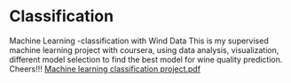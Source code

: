 # Classification
Machine Learning -classification with Wind Data
This is my supervised machine learning project with coursera, using data analysis, visualization, different model selection to find the best model for wine quality prediction.
Cheers!!!
[Machine learning classification project.pdf](https://github.com/Sourceprog/Classification/files/6836467/Machine.learning.classification.project.pdf)

